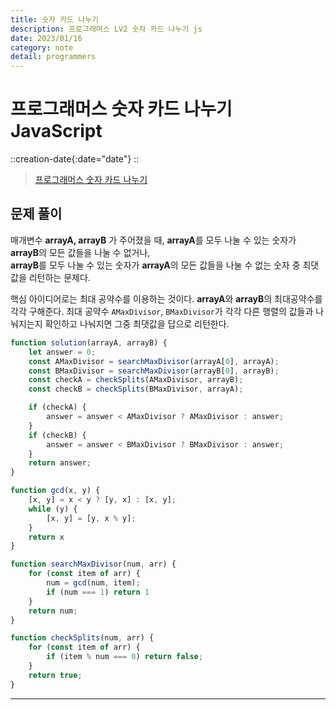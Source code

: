 ```yaml
---
title: 숫자 카드 나누기
description: 프로그래머스 LV2 숫자 카드 나누기 js
date: 2023/01/16
category: note
detail: programmers
---
```


# 프로그래머스 숫자 카드 나누기 JavaScript
::creation-date{:date="date"}
::

> <a href="https://school.programmers.co.kr/learn/courses/30/lessons/135807" target="_blank" class="font-bold">프로그래머스 숫자 카드 나누기</a>

## 문제 풀이
매개변수 **arrayA, arrayB** 가 주어졌을 때, **arrayA**를 모두 나눌 수 있는 숫자가 **arrayB**의 모든 값들을 나눌 수 없거나,  
 **arrayB**를 모두 나눌 수 있는 숫자가 **arrayA**의 모든 값들을 나눌 수 없는 숫자 중 최댓값을 리턴하는 문제다.

핵심 아이디어로는 최대 공약수를 이용하는 것이다. **arrayA**와 **arrayB**의 최대공약수를 각각 구해준다. 최대 공약수 `AMaxDivisor`, `BMaxDivisor`가 각각 다른 행렬의 값들과 나눠지는지 확인하고 나눠지면 그중 최댓값을 답으로 리턴한다.

``` js
function solution(arrayA, arrayB) {
    let answer = 0;
    const AMaxDivisor = searchMaxDivisor(arrayA[0], arrayA);
    const BMaxDivisor = searchMaxDivisor(arrayB[0], arrayB);    
    const checkA = checkSplits(AMaxDivisor, arrayB);
    const checkB = checkSplits(BMaxDivisor, arrayA);

    if (checkA) {
        answer = answer < AMaxDivisor ? AMaxDivisor : answer;
    }
    if (checkB) {
        answer = answer < BMaxDivisor ? BMaxDivisor : answer;
    }
    return answer;
}

function gcd(x, y) {
    [x, y] = x < y ? [y, x] : [x, y];
    while (y) {
        [x, y] = [y, x % y];
    }
    return x
}

function searchMaxDivisor(num, arr) {
    for (const item of arr) {
        num = gcd(num, item);
        if (num === 1) return 1
    }
    return num;
}

function checkSplits(num, arr) {
    for (const item of arr) {
        if (item % num === 0) return false;
    }
    return true;
}
```

---